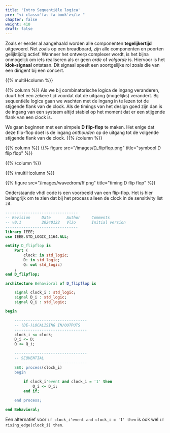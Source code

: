 ```yaml
---
title: 'Intro Sequentiële logica'
pre: "<i class='fas fa-book'></i> "
chapter: false
weight: 410
draft: false
---
```


Zoals er eerder al aangehaald worden alle componenten **tegelijkertijd** uitgevoerd. Net zoals op een breadboard, zijn alle componenten en poorten gelijktijdig actief. Wanneer het ontwerp complexer wordt, is het bijna onmogelijk om iets realiseren als er geen *orde* of *volgorde* is. Hiervoor is het **klok-signaal** ontstaan. Dit signaal speelt een soortgelijke rol zoals die van een dirigent bij een concert.

{{% multiHcolumn %}}

{{% column %}}
Als we bij combinatorische logica de ingang veranderen, duurt het een zekere tijd voordat dat de uitgang (mogelijks) verandert. Bij sequentiële logica gaan we wachten met de ingang in te lezen tot de stijgende flank van de clock. Als de timings van het design goed zijn dan is de ingang van een systeem altijd stabiel op het moment dat er een stijgende flank van een clock is.

We gaan beginnen met een simpele <strong>D flip-flop</strong> te maken. Het enige dat deze flip-flop doet is de ingang <i>onthouden</i> op de uitgang tot de volgende stijgende flank van de clock.
{{% /column %}}

{{% column %}}
  {{% figure src="/images/D_flipflop.png" title="symbool D flip flop"  %}}<br/>
  <!-- { signal: 
    [
      {name: "Clock",  wave: '0h.l.h.l.h.l.h.l.h' },
      {name: 'Input',  wave: '1.......0....1....' },
      {name: 'Output', wave: 'x1.......0.....1..' },
]} -->

{{% /column %}}

{{% /multiHcolumn %}}

{{% figure src="/images/wavedrom/ff.png" title="timing D flip flop"  %}}
<!-- { signal: 
    [
      {name: "Clock",           wave: '0h.l.h.l.h.l.h.l.h.l.h.l.' },
      {name: 'Input',           wave: '1...0...1.......0.1......' },
      {name: 'Output', wave: 'x1...0...1.......0...1...' },    
    ]
} -->


Onderstaande vhdl code is een voorbeeld van een flip-flop. Het is hier belangrijk om te zien dat bij het process alleen de clock in de sensitivity list zit.

```vhdl
--------------------------------
-- Revision     Date       Author     Comments
-- v0.1         20240122   VlJo       Initial version
--------------------------------
library IEEE;
use IEEE.STD_LOGIC_1164.ALL;

entity D_flipflop is
    Port (
        clock: in std_logic;
        D: in std_logic;
        Q: out std_logic)
    ;
end D_flipflop;

architecture Behavioral of D_flipflop is

    signal clock_i : std_logic;
    signal D_i : std_logic;
    signal Q_i : std_logic;

begin

    --------------------------------
    -- (DE-)LOCALISING IN/OUTPUTS
    --------------------------------
    clock_i <= clock;
    D_i <= D;
    Q <= Q_i;

    --------------------------------
    -- SEQUENTIAL
    --------------------------------
    SEQ: process(clock_i)
    begin
 
        if clock_i'event and clock_i = '1' then
            Q_i <= D_i;    
        end if;

    end process;

end Behavioral;
```

Een alternatief voor ```if clock_i'event and clock_i = '1' then``` is ook wel ```if rising_edge(clock_i) then```.
